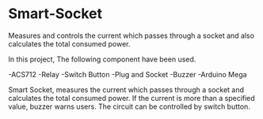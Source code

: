 # Smart-Socket
Measures and controls the current which passes through a socket and also calculates the total consumed power. 

In this project, The following component have been used.

-ACS712
-Relay
-Switch Button
-Plug and Socket
-Buzzer
-Arduino Mega

Smart Socket, measures the current which passes through a socket and calculates the total consumed power.
If the current is more than a specified value, buzzer warns users. The circuit can be controlled by switch button. 
